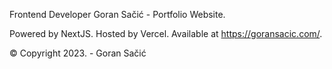 Frontend Developer Goran Sačić - Portfolio Website.

Powered by NextJS. Hosted by Vercel. Available at https://goransacic.com/.

© Copyright 2023. - Goran Sačić
